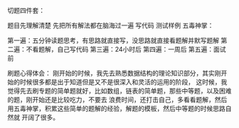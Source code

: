 切题四件套：

题目先理解清楚
先把所有解法都在脑海过一遍
写代码
测试样例
五毒神掌：

第一遍：五分钟读题思考，有思路就直接写，没思路就直接看题解并默写题解
第二遍：不看题解，自己写代码
第三遍：24小时后
第四遍：一周后
第五遍：面试前

刷题心得体会：
刚开始的时候，我先去熟悉数据结构的理论知识部分，其实刚开始的时候很多都是出于知道但是又不是很深入和灵活的运用的阶段，
这时候，我觉得先去刷专题的简单题就好，比如数组，链表的简单题，那些中等题，以及困难的题，刚开始还是比较吃力，不要去
浪费时间，还打击自己，多看看题解，然后用五毒神掌，积累这些简单的题解的经验，解题的模板，然后中等题的时候思路自然就
开阔了很多。
